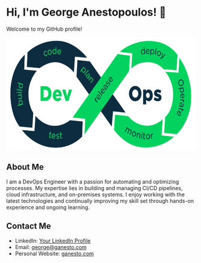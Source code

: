 # Hi, I'm George Anestopoulos! 👋

Welcome to my GitHub profile!

<p align="center">
  <img src="./assets/devops.png" alt="Netdata" style="width: 600px; height: 300px;">
</p>

## About Me

I am a DevOps Engineer with a passion for automating and optimizing processes. My expertise lies in building and managing CI/CD pipelines, cloud infrastructure, and on-premises systems. I enjoy working with the latest technologies and continually improving my skill set through hands-on experience and ongoing learning.


## Contact Me

- LinkedIn: [Your LinkedIn Profile](https://www.linkedin.com/in/aganet)
- Email: [george@ganesto.com](mailto:github@anesto.net)
- Personal Website: [ganesto.com](https://anesto.net)

<!--
**aganet/aganet** is a ✨ _special_ ✨ repository because its `README.md` (this file) appears on your GitHub profile.

Here are some ideas to get you started:

- 🔭 I’m currently working on ...
- 🌱 I’m currently learning ...
- 👯 I’m looking to collaborate on ...
- 🤔 I’m looking for help with ...
- 💬 Ask me about ...
- 📫 How to reach me: ...
- 😄 Pronouns: ...
- ⚡ Fun fact: ...
-->



